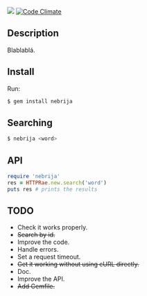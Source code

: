![](https://api.travis-ci.org/javierhonduco/nebrija.svg )
[![Code Climate](https://codeclimate.com/github/javierhonduco/nebrija.png)](https://codeclimate.com/github/javierhonduco/nebrija)

Description
-----------
Blablablá.

Install
-------
Run:
```bash
$ gem install nebrija
```

Searching
---------
```bash
$ nebrija <word>
```

API
---
```ruby
require 'nebrija'
res = HTTPRae.new.search('word')
puts res # prints the results
```

TODO
----
* Check it works properly.
* ~~Search by id.~~
* Improve the code.
* Handle errors.
* Set a request timeout.
* ~~Get it working without using cURL directly.~~
* Doc.
* Improve the API.
* ~~Add Gemfile.~~
